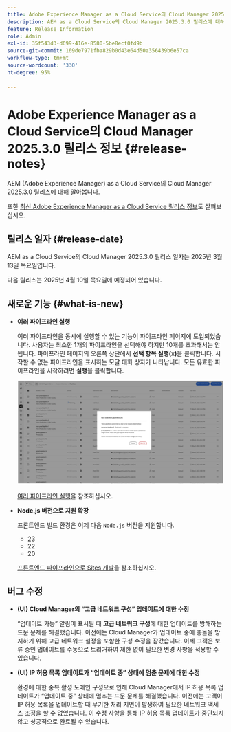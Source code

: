 ```yaml
---
title: Adobe Experience Manager as a Cloud Service의 Cloud Manager 2025.3.0 릴리스 정보
description: AEM as a Cloud Service의 Cloud Manager 2025.3.0 릴리스에 대해 알아봅니다.
feature: Release Information
role: Admin
exl-id: 35f543d3-d699-416e-8580-5be8ecf0fd9b
source-git-commit: 169de7971fba829b0d43e64d50a356439b6e57ca
workflow-type: tm+mt
source-wordcount: '330'
ht-degree: 95%

---
```


# Adobe Experience Manager as a Cloud Service의 Cloud Manager 2025.3.0 릴리스 정보 {#release-notes}

<!-- https://wiki.corp.adobe.com/display/DMSArchitecture/Cloud+Manager+2025.03.0+Release -->

AEM (Adobe Experience Manager) as a Cloud Service의 Cloud Manager 2025.3.0 릴리스에 대해 알아봅니다.


또한 [최신 Adobe Experience Manager as a Cloud Service 릴리스 정보](/help/release-notes/release-notes-cloud/release-notes-current.md)도 살펴보십시오.

## 릴리스 일자 {#release-date}

AEM as a Cloud Service의 Cloud Manager 2025.3.0 릴리스 일자는 2025년 3월 13일 목요일입니다.

다음 릴리스는 2025년 4월 10일 목요일에 예정되어 있습니다.

## 새로운 기능 {#what-is-new}

* **여러 파이프라인 실행**

  여러 파이프라인을 동시에 실행할 수 있는 기능이 파이프라인 페이지에 도입되었습니다. 사용자는 최소한 1개의 파이프라인을 선택해야 하지만 10개를 초과해서는 안 됩니다. 파이프라인 페이지의 오른쪽 상단에서 **선택 항목 실행(x)**&#x200B;을 클릭합니다. 시작할 수 없는 파이프라인을 표시하는 모달 대화 상자가 나타납니다. 모든 유효한 파이프라인을 시작하려면 **실행**&#x200B;을 클릭합니다.

  ![선택된 파이프라인 실행 대화 상자](/help/implementing/cloud-manager/release-notes/assets/run-selected-pipelines.png)

  [여러 파이프라인 실행](/help/implementing/cloud-manager/configuring-pipelines/managing-pipelines.md#run-multiple-pipelines)을 참조하십시오.

* **Node.js 버전으로 지원 확장**

  프론트엔드 빌드 환경은 이제 다음 `Node.js` 버전을 지원합니다.

   * 23
   * 22
   * 20

  [프론트엔드 파이프라인으로 Sites 개발](/help/implementing/developing/introduction/developing-with-front-end-pipelines.md#node-versions)을 참조하십시오. <!-- CMGR-65307 -->

<!--
## Private beta program {#private-beta-program}

Be a part of Cloud Manager's private beta program and have a chance to test upcoming features. -->


## 버그 수정

* **(UI) Cloud Manager의 “고급 네트워크 구성” 업데이트에 대한 수정**

  “업데이트 가능” 알림이 표시될 때 **고급 네트워크 구성**&#x200B;에 대한 업데이트를 방해하는 드문 문제를 해결했습니다. 이전에는 Cloud Manager가 업데이트 중에 충돌을 방지하기 위해 고급 네트워크 설정을 포함한 구성 수정을 잠갔습니다. 이제 고객은 보류 중인 업데이트를 수동으로 트리거하여 제한 없이 필요한 변경 사항을 적용할 수 있습니다. <!-- CMGR-65913 and CMGR-65788 -->

* **(UI) IP 허용 목록 업데이트가 “업데이트 중” 상태에 멈춘 문제에 대한 수정**

  환경에 대한 중복 활성 도메인 구성으로 인해 Cloud Manager에서 IP 허용 목록 업데이트가 “업데이트 중” 상태에 멈추는 드문 문제를 해결했습니다. 이전에는 고객이 IP 허용 목록을 업데이트할 때 무기한 처리 지연이 발생하여 필요한 네트워크 액세스 조정을 할 수 없었습니다. 이 수정 사항을 통해 IP 허용 목록 업데이트가 중단되지 않고 성공적으로 완료될 수 있습니다. <!-- CMGR-65786 -->




<!-- ## Known issues {#known-issues} -->
